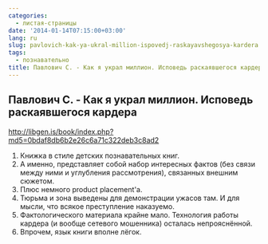 ```yaml
---
categories:
  - листая-страницы
date: '2014-01-14T07:15:00+03:00'
lang: ru
slug: pavlovich-kak-ya-ukral-million-ispovedj-raskayavshegosya-kardera
tags:
  - познавательно
title: Павлович С. - Как я украл миллион. Исповедь раскаявшегося кардера
---
```


## Павлович С. - Как я украл миллион. Исповедь раскаявшегося кардера

<http://libgen.is/book/index.php?md5=0bdaf8db6b2e26c6a71c322deb3c8ad2>

<!--more-->

1.  Книжка в стиле детских познавательных книг.
2.  А именно, представляет собой набор интересных фактов (без связи между ними и углубления рассмотрения), связанных внешним сюжетом.
3.  Плюс немного product placement'а.
4.  Тюрьма и зона выведены для демонстрации ужасов там. И для мысли, что всякое преступление наказуемо.
5.  Фактологического материала крайне мало. Технология работы кардера (и вообще сетевого мошенника) осталась непрояснённой.
6.  Впрочем, язык книги вполне лёгок.
